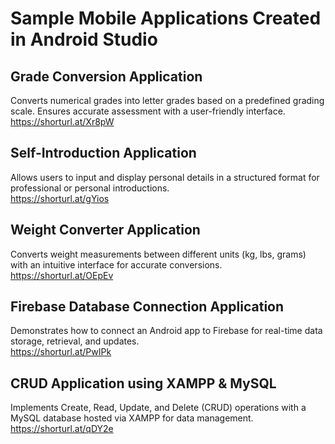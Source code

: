 # Sample Mobile Applications Created in Android Studio

## Grade Conversion Application  
Converts numerical grades into letter grades based on a predefined grading scale. Ensures accurate assessment with a user-friendly interface.  
https://shorturl.at/Xr8pW  

## Self-Introduction Application  
Allows users to input and display personal details in a structured format for professional or personal introductions.  
https://shorturl.at/gYios  

## Weight Converter Application  
Converts weight measurements between different units (kg, lbs, grams) with an intuitive interface for accurate conversions.  
https://shorturl.at/OEpEv  

## Firebase Database Connection Application  
Demonstrates how to connect an Android app to Firebase for real-time data storage, retrieval, and updates.  
https://shorturl.at/PwIPk  

## CRUD Application using XAMPP & MySQL  
Implements Create, Read, Update, and Delete (CRUD) operations with a MySQL database hosted via XAMPP for data management.  
https://shorturl.at/qDY2e  
